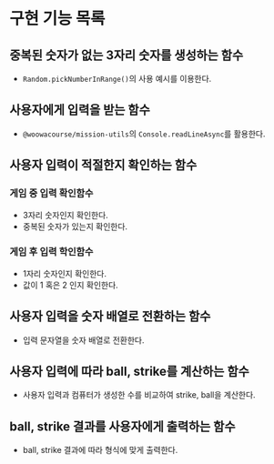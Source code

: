 # 구현 기능 목록

## 중복된 숫자가 없는 3자리 숫자를 생성하는 함수

- `Random.pickNumberInRange()`의 사용 예시를 이용한다.

## 사용자에게 입력을 받는 함수

- `@woowacourse/mission-utils`의 `Console.readLineAsync`를 활용한다.

## 사용자 입력이 적절한지 확인하는 함수

### 게임 중 입력 확인함수

- 3자리 숫자인지 확인한다.
- 중복된 숫자가 있는지 확인한다.

### 게임 후 입력 학인함수

- 1자리 숫자인지 확인한다.
- 값이 1 혹은 2 인지 확인한다.

## 사용자 입력을 숫자 배열로 전환하는 함수

- 입력 문자열을 숫자 배열로 전환한다.

## 사용자 입력에 따라 ball, strike를 계산하는 함수

- 사용자 입력과 컴퓨터가 생성한 수를 비교하여 strike, ball을 계산한다.

## ball, strike 결과를 사용자에게 출력하는 함수

- ball, strike 결과에 따라 형식에 맞게 출력한다.